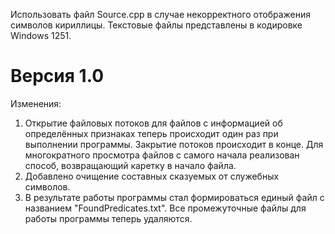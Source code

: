 Использовать файл Source.cpp в случае некорректного отображения символов кириллицы. Текстовые файлы представлены в кодировке Windows 1251.


Версия 1.0
=
Изменения:
  1) Открытие файловых потоков для файлов с информацией об определённых признаках теперь происходит один раз при выполнении программы.
Закрытие потоков происходит в конце. Для многократного просмотра файлов с самого начала реализован способ, возвращающий каретку в начало файла.
  2) Добавлено очищение составных сказуемых от служебных символов.
  3) В результате работы программы стал формироваться единый файл с названием "FoundPredicates.txt". Все промежуточные файлы для работы программы
теперь удаляются. 
